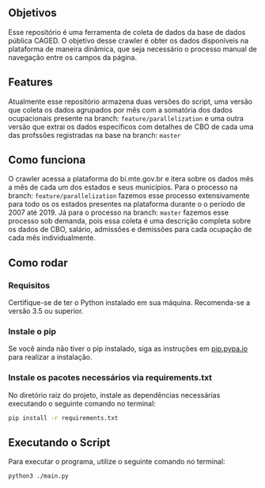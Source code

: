 ## Objetivos
Esse repositório é uma ferramenta de coleta de dados da base de dados pública CAGED. O objetivo desse crawler é obter os dados disponíveis na plataforma de maneira dinâmica, que seja necessário o processo manual de navegação entre os campos da página.

## Features
Atualmente esse repositório armazena duas versões do script, uma versão que coleta os dados agrupados por mês com a somatória dos dados ocupacionais presente na branch: ``feature/parallelization`` e uma outra versão que extrai os dados específicos com detalhes de CBO de cada uma das profssões registradas na base na branch: ``master``

## Como funciona
O crawler acessa a plataforma do bi.mte.gov.br e itera sobre os dados mês a mês de cada um dos estados e seus municípios. Para o processo na branch: ``feature/parallelization`` fazemos esse processo extensivamente para todo os os estados presentes na plataforma durante o o período de 2007 até 2019. Já para o processo na branch: ``master`` fazemos esse processo sob demanda, pois essa coleta é uma descrição completa sobre os dados de CBO, salário, admissões e demissões para cada ocupação de cada mês individualmente. 

## Como rodar
### Requisitos
Certifique-se de ter o Python instalado em sua máquina. Recomenda-se a versão 3.5 ou superior.

### Instale o pip
Se você ainda não tiver o pip instalado, siga as instruções em 
[pip.pypa.io](https://pip.pypa.io/en/stable/installation/) para realizar a instalação.

### Instale os pacotes necessários via requirements.txt
No diretório raiz do projeto, instale as dependências necessárias executando o seguinte comando no terminal:
```bash
pip install -r requirements.txt
```

## Executando o Script
Para executar o programa, utilize o seguinte comando no terminal:
```bash
python3 ./main.py
```
